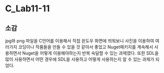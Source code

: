 # C_Lab11-11

## 소감
jpg와 png 파일을 C언어를 이용해서 직접 윈도우 화면에 띄워보니 사진을 이용하여 여러가지 코딩이나 작품들을 만들 수 있을 것 같아서 좋았고 Nuget패키지를 계속해서 사용하면서 Nuget을 어떻게 이용해야하는지 반복 숙달할 수 있는 과제였다. 또한 SDL을 많이 사용하면서 어떤 경우에 SDL을 사용하고 어떻게 사용하는지 알 수 있는 과제가 되었다.

